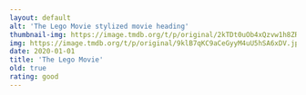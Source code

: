 ```yaml
---
layout: default
alt: 'The Lego Movie stylized movie heading'
thumbnail-img: https://image.tmdb.org/t/p/original/2kTDt0uOb4xQzvw1h8ZRufoXNCX.png
img: https://image.tmdb.org/t/p/original/9klB7qKC9aCeGyyM4uU5hSA6xDV.jpg
date: 2020-01-01
title: 'The Lego Movie'
old: true
rating: good
---
```

